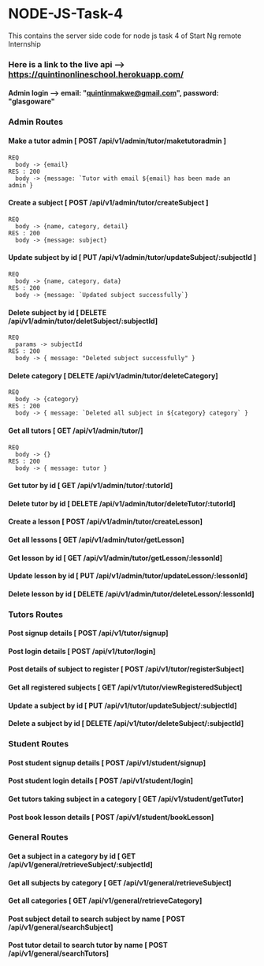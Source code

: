 # NODE-JS-Task-4
This contains the server side code for node js task 4 of Start Ng remote Internship

### Here is a link to the live api --> https://quintinonlineschool.herokuapp.com/

#### Admin login --> email: "quintinmakwe@gmail.com", password: "glasgoware"

### Admin Routes
  #### Make a tutor admin [ POST /api/v1/admin/tutor/maketutoradmin ]
    REQ
      body -> {email}
    RES : 200
      body -> {message: `Tutor with email ${email} has been made an admin`}
  #### Create a subject [ POST /api/v1/admin/tutor/createSubject ]
    REQ
      body -> {name, category, detail}
    RES : 200
      body -> {message: subject}  
  #### Update subject by id [ PUT /api/v1/admin/tutor/updateSubject/:subjectId ]
    REQ
      body -> {name, category, data}
    RES : 200
      body -> {message: `Updated subject successfully`}   
  #### Delete subject by id  [ DELETE /api/v1/admin/tutor/deletSubject/:subjectId]
    REQ
      params -> subjectId
    RES : 200
      body -> { message: "Deleted subject successfully" }   
  #### Delete category  [ DELETE /api/v1/admin/tutor/deleteCategory]
    REQ
      body -> {category}
    RES : 200
      body -> { message: `Deleted all subject in ${category} category` }   
  #### Get all tutors  [ GET /api/v1/admin/tutor/]
    REQ
      body -> {}
    RES : 200
      body -> { message: tutor }   
  #### Get tutor by id  [ GET /api/v1/admin/tutor/:tutorId]
   
  #### Delete tutor by id  [ DELETE /api/v1/admin/tutor/deleteTutor/:tutorId]
   
  #### Create a lesson  [ POST /api/v1/admin/tutor/createLesson]
   
  #### Get all lessons  [ GET /api/v1/admin/tutor/getLesson]
   
  #### Get lesson by id  [ GET /api/v1/admin/tutor/getLesson/:lessonId]
   
  #### Update lesson by id  [ PUT /api/v1/admin/tutor/updateLesson/:lessonId]
   
  #### Delete lesson by id  [ DELETE /api/v1/admin/tutor/deleteLesson/:lessonId]
   
   



### Tutors Routes
  #### Post signup details  [ POST /api/v1/tutor/signup]
  
  #### Post login details  [ POST /api/v1/tutor/login]
  
  #### Post details of subject to register  [ POST /api/v1/tutor/registerSubject]
  
  #### Get all registered subjects  [ GET /api/v1/tutor/viewRegisteredSubject]
  
  #### Update a subject by id  [ PUT /api/v1/tutor/updateSubject/:subjectId]
  
  #### Delete a subject by id  [ DELETE /api/v1/tutor/deleteSubject/:subjectId]



### Student Routes
  #### Post student signup details  [ POST /api/v1/student/signup]
  
  #### Post student login details  [ POST /api/v1/student/login]
  
  #### Get tutors taking subject in a category  [ GET /api/v1/student/getTutor]
  
  #### Post book lesson details  [ POST /api/v1/student/bookLesson]
  


### General Routes
  #### Get a subject in a category by id  [ GET /api/v1/general/retrieveSubject/:subjectId]
  
  #### Get all subjects by category  [ GET /api/v1/general/retrieveSubject]
  
  #### Get all categories [ GET /api/v1/general/retrieveCategory]
  
  #### Post subject detail to search subject by name  [ POST /api/v1/general/searchSubject]
  
  #### Post tutor detail to search tutor by name  [ POST /api/v1/general/searchTutors]
